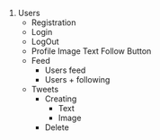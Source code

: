 1. Users
   - Registration
   - Login
   - LogOut
   - Profile
     Image
     Text
     Follow Button
   - Feed
     - Users feed
     - Users + following
   - Tweets
     - Creating
       - Text
       - Image
     - Delete
